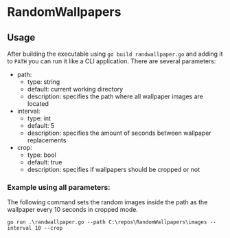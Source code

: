 # RandomWallpapers
## Usage
After building the executable using ```go build randwallpaper.go``` and adding it to ```PATH``` you can run it like a CLI application. 
There are several parameters:
- path: 
    - type:         string
    - default:      current working directory
    - description:  specifies the path where all wallpaper images are located
- interval:
    - type:         int
    - default:      5
    - description:  specifies the amount of seconds between wallpaper replacements
- crop:
    - type:         bool
    - default:      true
    - description:  specifies if wallpapers should be cropped or not

### Example using all parameters:
The following command sets the random images inside the path as the wallpaper every 10 seconds in cropped mode. 
```
go run .\randwallpaper.go --path C:\repos\RandomWallpapers\images --interval 10 --crop
```

